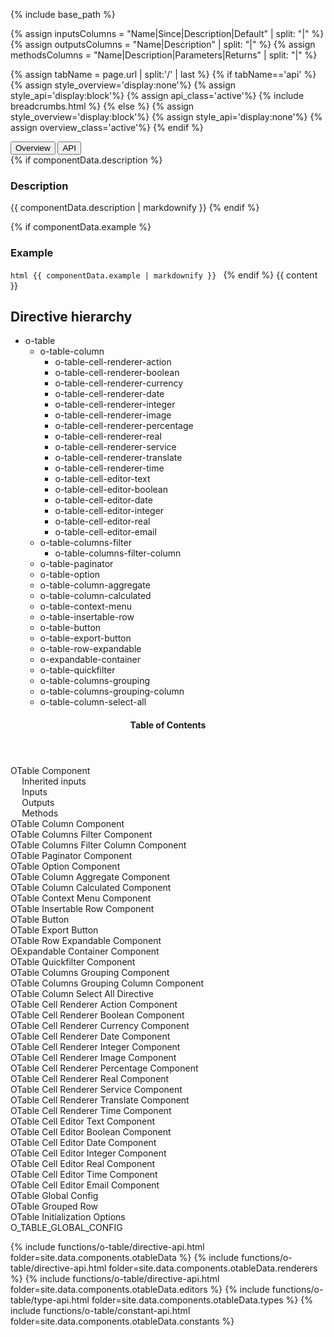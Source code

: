 {% include base_path %}

{% assign inputsColumns = "Name|Since|Description|Default" | split: "|" %}
{% assign outputsColumns = "Name|Description" | split: "|" %}
{% assign methodsColumns = "Name|Description|Parameters|Returns" | split: "|" %}

<script type="text/javascript">

  function openTab(evt, tabName) {
    var url="{{base_path}}{{page.url}}";
    url+='/../'+tabName;
    var loc_array = document.location.href.split('/');
    if (loc_array[loc_array.length - 1] !== tabName) {
      window.location.href=url;
    }

  }
</script>

{% assign tabName = page.url | split:'/' | last %}
{% if tabName=='api' %}
  {% assign style_overview='display:none'%}
  {% assign style_api='display:block'%}
  {% assign api_class='active'%}
  {% include breadcrumbs.html %}
{% else %}
  {% assign style_overview='display:block'%}
  {% assign style_api='display:none'%}
  {% assign overview_class='active'%}
{% endif %}

<!-- Tab links -->
<div class="o-tab">
  <button class="o-tablinks {{overview_class}}"  onclick="openTab(event, 'overview')">Overview</button>
  <button class="o-tablinks {{api_class}}" class="o-tablinks" onclick="openTab(event, 'api')">API</button>
</div>

<!-- OVERVIEW -->
<div id="overview" class="o-tabcontent" style="{{style_overview}}">
 <!-- {% include toc %} -->
 {% if componentData.description %}
    <h3>Description</h3>
    {{ componentData.description | markdownify }}
  {% endif %}


  {% if componentData.example %}
    <h3 class="grey-color">Example</h3>
    ```html
      {{ componentData.example | markdownify }}
    ```
  {% endif %}
  {{ content }}
</div>

<!-- API -->
<div id="api" style="{{style_api}}">
  <h2>Directive hierarchy</h2>
  <div class="multicolumnright jstreeloader">
    <ul>
      <li data-jstree='{"opened":true, "icon":"{{ base_path }}/assets/jstree/html.png"}'>o-table
        <ul>
          <li data-jstree='{"opened":true, "icon":"{{ base_path }}/assets/jstree/html.png"}'>o-table-column
            <ul>
              <li data-jstree='{"opened":true, "icon":"{{ base_path }}/assets/jstree/html.png"}'>o-table-cell-renderer-action</li>
              <li data-jstree='{"opened":true, "icon":"{{ base_path }}/assets/jstree/html.png"}'>o-table-cell-renderer-boolean</li>
              <li data-jstree='{"opened":true, "icon":"{{ base_path }}/assets/jstree/html.png"}'>o-table-cell-renderer-currency</li>
              <li data-jstree='{"opened":true, "icon":"{{ base_path }}/assets/jstree/html.png"}'>o-table-cell-renderer-date</li>
              <li data-jstree='{"opened":true, "icon":"{{ base_path }}/assets/jstree/html.png"}'>o-table-cell-renderer-integer</li>
              <li data-jstree='{"opened":true, "icon":"{{ base_path }}/assets/jstree/html.png"}'>o-table-cell-renderer-image</li>
              <li data-jstree='{"opened":true, "icon":"{{ base_path }}/assets/jstree/html.png"}'>o-table-cell-renderer-percentage</li>
              <li data-jstree='{"opened":true, "icon":"{{ base_path }}/assets/jstree/html.png"}'>o-table-cell-renderer-real</li>
              <li data-jstree='{"opened":true, "icon":"{{ base_path }}/assets/jstree/html.png"}'>o-table-cell-renderer-service</li>
              <li data-jstree='{"opened":true, "icon":"{{ base_path }}/assets/jstree/html.png"}'>o-table-cell-renderer-translate</li>
              <li data-jstree='{"opened":true, "icon":"{{ base_path }}/assets/jstree/html.png"}'>o-table-cell-renderer-time</li>
              <li data-jstree='{"opened":true, "icon":"{{ base_path }}/assets/jstree/html.png"}'>o-table-cell-editor-text</li>
              <li data-jstree='{"opened":true, "icon":"{{ base_path }}/assets/jstree/html.png"}'>o-table-cell-editor-boolean</li>
              <li data-jstree='{"opened":true, "icon":"{{ base_path }}/assets/jstree/html.png"}'>o-table-cell-editor-date</li>
              <li data-jstree='{"opened":true, "icon":"{{ base_path }}/assets/jstree/html.png"}'>o-table-cell-editor-integer</li>
              <li data-jstree='{"opened":true, "icon":"{{ base_path }}/assets/jstree/html.png"}'>o-table-cell-editor-real</li>
              <li data-jstree='{"opened":true, "icon":"{{ base_path }}/assets/jstree/html.png"}'>o-table-cell-editor-email</li>
            </ul>
          </li>
          <li data-jstree='{"opened":true, "icon":"{{ base_path }}/assets/jstree/html.png"}'>o-table-columns-filter
            <ul>
              <li data-jstree='{"opened":true, "icon":"{{ base_path }}/assets/jstree/html.png"}'>o-table-columns-filter-column</li>
            </ul>
          </li>
          <li data-jstree='{"opened":true, "icon":"{{ base_path }}/assets/jstree/html.png"}'>o-table-paginator</li>
          <li data-jstree='{"opened":true, "icon":"{{ base_path }}/assets/jstree/html.png"}'>o-table-option</li>
          <li data-jstree='{"opened":true, "icon":"{{ base_path }}/assets/jstree/html.png"}'>o-table-column-aggregate</li>
          <li data-jstree='{"opened":true, "icon":"{{ base_path }}/assets/jstree/html.png"}'>o-table-column-calculated</li>
          <li data-jstree='{"opened":true, "icon":"{{ base_path }}/assets/jstree/html.png"}'>o-table-context-menu</li>
          <li data-jstree='{"opened":true, "icon":"{{ base_path }}/assets/jstree/html.png"}'>o-table-insertable-row</li>
          <li data-jstree='{"opened":true, "icon":"{{ base_path }}/assets/jstree/html.png"}'>o-table-button</li>
          <li data-jstree='{"opened":true, "icon":"{{ base_path }}/assets/jstree/html.png"}'>o-table-export-button</li>
          <li data-jstree='{"opened":true, "icon":"{{ base_path }}/assets/jstree/html.png"}'>o-table-row-expandable</li>
          <li data-jstree='{"opened":true, "icon":"{{ base_path }}/assets/jstree/html.png"}'>o-expandable-container</li>
          <li data-jstree='{"opened":true, "icon":"{{ base_path }}/assets/jstree/html.png"}'>o-table-quickfilter</li>
          <li data-jstree='{"opened":true, "icon":"{{ base_path }}/assets/jstree/html.png"}'>o-table-columns-grouping</li>
          <li data-jstree='{"opened":true, "icon":"{{ base_path }}/assets/jstree/html.png"}'>o-table-columns-grouping-column</li>
          <li data-jstree='{"opened":true, "icon":"{{ base_path }}/assets/jstree/html.png"}'>o-table-column-select-all</li>
        </ul>
      </li>
    </ul>
  </div>
  <aside class="sidebar__right collapsed">
    <nav id="toc" class="toc collapsed">
      <header><h4 id="tocTitle" class="nav__title collapsed">Table of Contents</h4></header>
      <ul class="toc__menu collapsed" id="markdown-toc">
        <li><a href="#o-table">OTable Component</a>
          <ul>
            <a href="#inherited-inputs">Inherited inputs</a>
          </ul>
          <ul>
            <a href="#inputs">Inputs</a>
          </ul>
          <ul>
            <a href="#outputs">Outputs</a>
          </ul>
          <ul>
            <a href="#methods">Methods</a>
          </ul>
        <li><a href="#o-table-column">OTable Column Component</a>
        </li>
        <li><a href="#o-table-columns-filter">OTable Columns Filter Component</a>
        </li>
        <li><a href="#o-table-columns-filter-column">OTable Columns Filter Column Component</a>
        </li>
        <li><a href="#o-table-paginator">OTable Paginator Component</a>
        </li>
        <li><a href="#o-table-option">OTable Option Component</a>
        </li>
        <li><a href="#o-table-column-aggregate">OTable Column Aggregate Component</a>
        </li>
        <li><a href="#o-table-column-calculated">OTable Column Calculated Component</a>
        </li>
        <li><a href="#o-table-context-menu">OTable Context Menu Component</a>
        </li>
        <li><a href="#o-table-insertable-row">OTable Insertable Row Component</a>
        </li>
        <li><a href="#o-table-button">OTable Button</a>
        </li>
        <li><a href="#o-table-export-button">OTable Export Button</a>
        </li>
        <li><a href="#o-table-row-expandable">OTable Row Expandable Component</a>
        </li>
        <li><a href="#o-expandable-container">OExpandable Container Component</a>
        </li>
        <li><a href="#o-table-quickfilter">OTable Quickfilter Component</a>
        </li>
        <li><a href="#o-table-columns-grouping">OTable Columns Grouping Component</a>
        </li>
        <li><a href="#o-table-columns-grouping-column">OTable Columns Grouping Column Component</a>
        </li>
        <li><a href="#o-table-column-select-all">OTable Column Select All Directive</a>
        </li>
        <li><a href="#o-table-cell-renderer-action">OTable Cell Renderer Action Component</a>
        </li>
        <li><a href="#o-table-cell-renderer-boolean">OTable Cell Renderer Boolean Component</a>
        </li>
        <li><a href="#o-table-cell-renderer-currency">OTable Cell Renderer Currency Component</a>
        </li>
        <li><a href="#o-table-cell-renderer-date">OTable Cell Renderer Date Component</a>
        </li>
        <li><a href="#o-table-cell-renderer-integer">OTable Cell Renderer Integer Component</a>
        </li>
        <li><a href="#o-table-cell-renderer-image">OTable Cell Renderer Image Component</a>
        </li>
        <li><a href="#o-table-cell-renderer-percentage">OTable Cell Renderer Percentage Component</a>
        </li>
        <li><a href="#o-table-cell-renderer-real">OTable Cell Renderer Real Component</a>
        </li>
        <li><a href="#o-table-cell-renderer-service">OTable Cell Renderer Service Component</a>
        </li>
        <li><a href="#o-table-cell-renderer-translate">OTable Cell Renderer Translate Component</a>
        </li>
        <li><a href="#o-table-cell-renderer-time">OTable Cell Renderer Time Component</a>
        </li>
        <li><a href="#o-table-cell-editor-text">OTable Cell Editor Text Component</a>
        </li>
        <li><a href="#o-table-cell-editor-boolean">OTable Cell Editor Boolean Component</a>
        </li>
        <li><a href="#o-table-cell-editor-date">OTable Cell Editor Date Component</a>
        </li>
        <li><a href="#o-table-cell-editor-integer">OTable Cell Editor Integer Component</a>
        </li>
        <li><a href="#o-table-cell-editor-real">OTable Cell Editor Real Component</a>
        </li>
        <li><a href="#o-table-cell-editor-time">OTable Cell Editor Time Component</a>
        </li>
        <li><a href="#o-table-cell-editor-email">OTable Cell Editor Email Component</a>
        </li>
        <li><a href="#OTableGlobalConfig">OTable Global Config</a>
        </li>
        <li><a href="#OTableGroupedRow">OTable Grouped Row</a>
        </li>
        <li><a href="#OTableInitializationOptions">OTable Initialization Options</a>
        </li>
        <li><a href="#O_TABLE_GLOBAL_CONFIG">O_TABLE_GLOBAL_CONFIG</a>
        </li>
      </ul>
    </nav>
  </aside>

  <div id="container">
    {% include functions/o-table/directive-api.html folder=site.data.components.otableData %}
    {% include functions/o-table/directive-api.html folder=site.data.components.otableData.renderers %}
    {% include functions/o-table/directive-api.html folder=site.data.components.otableData.editors %}
    {% include functions/o-table/type-api.html folder=site.data.components.otableData.types %}
    {% include functions/o-table/constant-api.html folder=site.data.components.otableData.constants %}
  </div>
</div>
